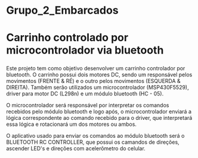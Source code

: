 # Grupo_2_Embarcados
# **Carrinho controlado por microcontrolador via bluetooth**

### 
Este projeto tem como objetivo desenvolver um carrinho controlador por bluetooth. O carrinho possui dois motores DC, sendo um responsável
pelos movimentos (FRENTE & RÉ) e o outro pelos movimentos (ESQUERDA & DIREITA). Também serão utilizados um microcontrolador (MSP430F5529),
driver para motor DC (L298n) e um módulo bluetooth (HC - 05). 

O microcontrolador será responsável por interpretar os comandos recebidos pelo módulo bluetooth e logo após, o microcontrolador enviará a
lógica correspondente ao comando recebido para o driver, que interpretará essa lógica e rotacionará um dos motores ou ambos.

O aplicativo usado para enviar os comandos ao módulo bluetooth será o BLUETOOTH RC CONTROLLER, que possui os camandos de direções, ascender
LED's e direções com acelerômetro do celular.

